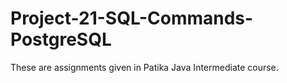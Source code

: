 # Project-21-SQL-Commands-PostgreSQL
These are assignments given in Patika Java Intermediate course.
